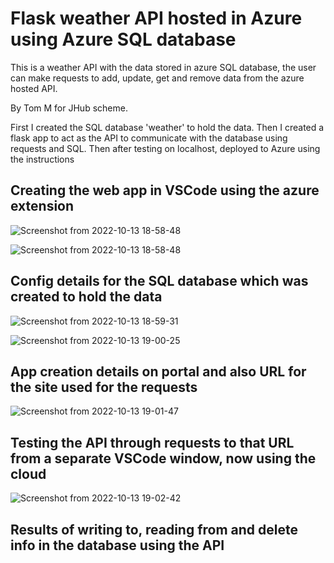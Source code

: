 # Flask weather API hosted in Azure using Azure SQL database

This is a weather API with the data stored in azure SQL database, the user can make requests to add, update, get and remove data from the azure hosted API.

By Tom M for JHub scheme.

First I created the SQL database 'weather' to hold the data. Then I created a flask app to act as the API to communicate with the database using requests and SQL. Then after testing on localhost, deployed to Azure using the instructions 

<h2>Creating the web app in VSCode using the azure extension</h2>

![Screenshot from 2022-10-13 18-58-48](https://user-images.githubusercontent.com/64171887/195674023-95f4841c-2b46-4435-ac30-aa87dc3fb134.png)

![Screenshot from 2022-10-13 18-58-48](https://user-images.githubusercontent.com/64171887/195672114-153c303b-973a-418f-bffa-7b74a7906040.png)

<h2>Config details for the SQL database which was created to hold the data </h2>

![Screenshot from 2022-10-13 18-59-31](https://user-images.githubusercontent.com/64171887/195672257-942ae2cc-21de-4c8a-bbf9-bc656b4e369f.png)

![Screenshot from 2022-10-13 19-00-25](https://user-images.githubusercontent.com/64171887/195672375-3779beb2-0fd7-40e3-b46d-e7521c8ae1ef.png)

<h2> App creation details on portal and also URL for the site used for the requests </h2>

![Screenshot from 2022-10-13 19-01-47](https://user-images.githubusercontent.com/64171887/195672437-5d2c5fb5-a74d-4970-9695-a8e35f13d154.png)

<h2> Testing the API through requests to that URL from a separate VSCode window, now using the cloud </h2>

![Screenshot from 2022-10-13 19-02-42](https://user-images.githubusercontent.com/64171887/195672534-b9284e12-b86b-43a2-9f71-ab3ca4f34a17.png)

<h2> Results of writing to, reading from and delete info in the database using the API</h2>
